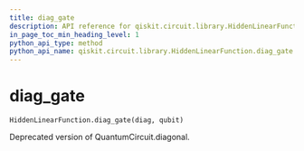 ```yaml
---
title: diag_gate
description: API reference for qiskit.circuit.library.HiddenLinearFunction.diag_gate
in_page_toc_min_heading_level: 1
python_api_type: method
python_api_name: qiskit.circuit.library.HiddenLinearFunction.diag_gate
---
```


# diag\_gate

<span id="qiskit.circuit.library.HiddenLinearFunction.diag_gate" />

`HiddenLinearFunction.diag_gate(diag, qubit)`

Deprecated version of QuantumCircuit.diagonal.

